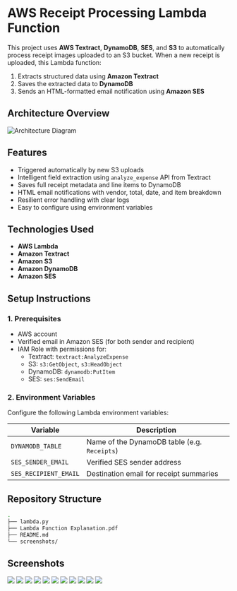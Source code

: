 # AWS Receipt Processing Lambda Function

This project uses **AWS Textract**, **DynamoDB**, **SES**, and **S3** to automatically process receipt images uploaded to an S3 bucket. When a new receipt is uploaded, this Lambda function:

1. Extracts structured data using **Amazon Textract**
2. Saves the extracted data to **DynamoDB**
3. Sends an HTML-formatted email notification using **Amazon SES**


## Architecture Overview

![Architecture Diagram](screenshots/Automated%20Receipt%20Processor%20diagram.jpeg)


## Features

- Triggered automatically by new S3 uploads
- Intelligent field extraction using `analyze_expense` API from Textract
- Saves full receipt metadata and line items to DynamoDB
- HTML email notifications with vendor, total, date, and item breakdown
- Resilient error handling with clear logs
- Easy to configure using environment variables


## Technologies Used

- **AWS Lambda**
- **Amazon Textract**
- **Amazon S3**
- **Amazon DynamoDB**
- **Amazon SES**


## Setup Instructions

### 1. Prerequisites

- AWS account
- Verified email in Amazon SES (for both sender and recipient)
- IAM Role with permissions for:
  - Textract: `textract:AnalyzeExpense`
  - S3: `s3:GetObject`, `s3:HeadObject`
  - DynamoDB: `dynamodb:PutItem`
  - SES: `ses:SendEmail`

### 2. Environment Variables

Configure the following Lambda environment variables:

| Variable             | Description                                |
|----------------------|--------------------------------------------|
| `DYNAMODB_TABLE`     | Name of the DynamoDB table (e.g. `Receipts`) |
| `SES_SENDER_EMAIL`   | Verified SES sender address                 |
| `SES_RECIPIENT_EMAIL`| Destination email for receipt summaries     |


## Repository Structure

```bash
.
├── lambda.py
├── Lambda Function Explanation.pdf
├── README.md
└── screenshots/
```

## Screenshots

![](screenshots/1.jpg)
![](screenshots/1751805390290.jpg)
![](screenshots/1751805390309.jpg)
![](screenshots/1751805390270.jpg)
![](screenshots/1751805390276.jpg)
![](screenshots/1751805390293.jpg)
![](screenshots/1751805390295.jpg)
![](screenshots/1751805390286.jpg)
![](screenshots/1751805390327.jpg)
![](screenshots/1751805390263.jpg)
![](screenshots/1751805390287.jpg)
